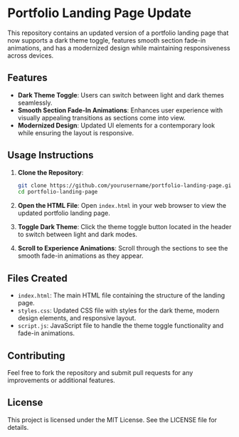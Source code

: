 # Portfolio Landing Page Update

This repository contains an updated version of a portfolio landing page that now supports a dark theme toggle, features smooth section fade-in animations, and has a modernized design while maintaining responsiveness across devices.

## Features

- **Dark Theme Toggle**: Users can switch between light and dark themes seamlessly.
- **Smooth Section Fade-In Animations**: Enhances user experience with visually appealing transitions as sections come into view.
- **Modernized Design**: Updated UI elements for a contemporary look while ensuring the layout is responsive.

## Usage Instructions

1. **Clone the Repository**:
   ```bash
   git clone https://github.com/yourusername/portfolio-landing-page.git
   cd portfolio-landing-page
   ```

2. **Open the HTML File**:
   Open `index.html` in your web browser to view the updated portfolio landing page.

3. **Toggle Dark Theme**:
   Click the theme toggle button located in the header to switch between light and dark modes.

4. **Scroll to Experience Animations**:
   Scroll through the sections to see the smooth fade-in animations as they appear.

## Files Created

- `index.html`: The main HTML file containing the structure of the landing page.
- `styles.css`: Updated CSS file with styles for the dark theme, modern design elements, and responsive layout.
- `script.js`: JavaScript file to handle the theme toggle functionality and fade-in animations.

## Contributing

Feel free to fork the repository and submit pull requests for any improvements or additional features.

## License

This project is licensed under the MIT License. See the LICENSE file for details.